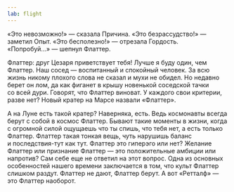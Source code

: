 ```yaml
---
lab: flight
---
```

&laquo;Это невозможно!&raquo;&nbsp;&mdash; сказала Причина. &laquo;Это безрассудство!&raquo;&nbsp;&mdash; заметил Опыт. &laquo;Это бесполезно!&raquo;&nbsp;&mdash; отрезала Гордость. &laquo;Попробуй...&raquo;&nbsp;&mdash; шепнул Флаттер.

Флаттер: друг Цезаря приветствует тебя! Лучше я&nbsp;буду один, чем Флаттер. Наш сосед&nbsp;&mdash; воспитанный и&nbsp;спокойный человек. За&nbsp;всю жизнь никому плохого слова не&nbsp;сказал и&nbsp;мухи не&nbsp;обидел. Но&nbsp;недавно берет он&nbsp;лом, да&nbsp;как фиганет в&nbsp;крышу новенькой соседской тачки со&nbsp;всей дури. Говорят, что Флаттер виноват. У&nbsp;каждого свои критерии, разве нет? Новый кратер на&nbsp;Марсе назвали &laquo;Флаттер&raquo;.

А&nbsp;на&nbsp;Луне есть такой кратер? Наверняка, есть. Ведь космонавты всегда берут с&nbsp;собой в&nbsp;космос Флаттер. Бывают такие моменты в&nbsp;жизни, когда с&nbsp;огромной силой ощущаешь что ты&nbsp;спишь, что тебя нет, а&nbsp;есть только Флаттер. Флаттер такая тонкая вещь, чуть нарушишь баланс и&nbsp;последствия-тут как тут. Флаттер это гиперэго или нет? Желание Флаттер или признание Флаттер&nbsp;&mdash; это положительные амбиции или напротив? Сам себе еще не&nbsp;ответил на&nbsp;этот вопрос. Одна из&nbsp;основных особенностей нашего времени заключается в&nbsp;том, что культ Флаттер слишком раздут. Флаттер не&nbsp;дают, Флаттер берут. А&nbsp;вот &laquo;Ретталф&raquo;&nbsp;&mdash; это Флаттер наоборот.
